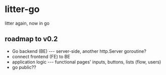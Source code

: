 # litter-go
litter again, now in go

## roadmap to v0.2
+ Go backend (BE) --- server-side, another http.Server goroutine?
+ connect frontend (FE) to BE
+ application logic --- functional pages' inputs, buttons, lists (flow, users)
+ go public??
